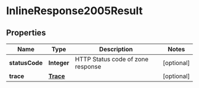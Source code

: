 # InlineResponse2005Result

## Properties
Name | Type | Description | Notes
------------ | ------------- | ------------- | -------------
**statusCode** | **Integer** | HTTP Status code of zone response |  [optional]
**trace** | [**Trace**](Trace.md) |  |  [optional]
